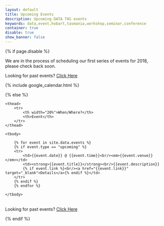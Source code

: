 ```yaml
---
layout: default
title: Upcoming Events
description: Upcoming DATA TAS events
keywords: data,event,hobart,tasmania,workshop,seminar,conference
container: true
disable: true
show_banner: false
---
```


{% if page.disable %}

<div class="alert alert-info">We are in the process of scheduling our first series of events for 2018, please check back soon.</div>
<p>Looking for past events? <a href="/events/past">Click Here</a></p>

{% include google_calendar.html %}

{% else %}
<table class="table table-bordered table-striped">

    <thead>
        <tr>
            <th width="20%">When/Where?</th>
            <th>Event</th>
        </tr>
    </thead>

    <tbody>

        {% for event in site.data.events %}
        {% if event.type == "upcoming" %}
        <tr>
            <td>{{event.date}} @ {{event.time}}<br/><em>{{event.venue}}</em></td>
            <td><strong>{{event.title}}</strong><br/>{{event.description}}
            {% if event.link %}<br/><a href="{{event.link}}" target="_blank">Details</a>{% endif %}</td>
        </tr>
        {% endif %}
        {% endfor %}

    </tbody>

</table>

<p>Looking for past events? <a href="/events/past">Click Here</a></p>

{% endif %}
